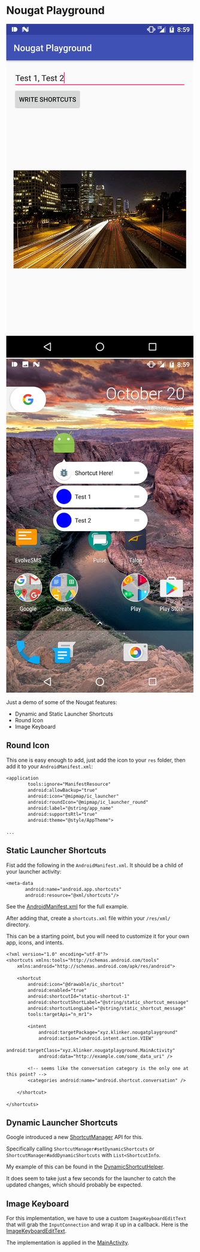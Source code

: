 # Nougat Playground

![app](artwork/app.png) ![shortcuts](artwork/shortcuts.png)

Just a demo of some of the Nougat features:

- Dynamic and Static Launcher Shortcuts
- Round Icon
- Image Keyboard

## Round Icon

This one is easy enough to add, just add the icon to your `res` folder, then add it to your `AndroidManifest.xml`:

```
<application
        tools:ignore="ManifestResource"
        android:allowBackup="true"
        android:icon="@mipmap/ic_launcher"
        android:roundIcon="@mipmap/ic_launcher_round"
        android:label="@string/app_name"
        android:supportsRtl="true"
        android:theme="@style/AppTheme">

...
```

## Static Launcher Shortcuts

Fist add the following in the `AndroidManifest.xml`. It should be a child of your launcher activity:

```
<meta-data
       android:name="android.app.shortcuts"
       android:resource="@xml/shortcuts"/>
```

See the [AndroidManifest.xml](/app/src/main/AndroidManifest.xml) for the full example.

After adding that, create a `shortcuts.xml` file within your `/res/xml/` directory.

This can be a starting point, but you will need to customize it for your own app, icons, and intents.

```
<?xml version="1.0" encoding="utf-8"?>
<shortcuts xmlns:tools="http://schemas.android.com/tools"
    xmlns:android="http://schemas.android.com/apk/res/android">

    <shortcut
        android:icon="@drawable/ic_shortcut"
        android:enabled="true"
        android:shortcutId="static-shortcut-1"
        android:shortcutShortLabel="@string/static_shortcut_message"
        android:shortcutLongLabel="@string/static_shortcut_message"
        tools:targetApi="n_mr1">

        <intent
            android:targetPackage="xyz.klinker.nougatplayground"
            android:action="android.intent.action.VIEW"
            android:targetClass="xyz.klinker.nougatplayground.MainActivity"
            android:data="http://example.com/some_data_uri" />

        <!-- seems like the conversation category is the only one at this point? -->
        <categories android:name="android.shortcut.conversation" />

    </shortcut>

</shortcuts>
```

## Dynamic Launcher Shortcuts

Google introduced a new [ShortcutManager](https://developer.android.com/reference/android/content/pm/ShortcutManager.html) API for this.

Specifically calling `ShortcutManager#setDynamicShortcuts` or `ShortcutManager#addDynamicShortcuts` with `List<ShortcutInfo`.

My example of this can be found in the [DynamicShortcutHelper](/app/src/main/java/xyz/klinker/nougatplayground/DynamicShortcutHelper.java).

It does seem to take just a few seconds for the launcher to catch the updated changes, which should probably be expected.

## Image Keyboard

For this implementation, we have to use a custom `ImageKeyboardEditText` that will grab the `InputConnection` and wrap it up in a callback. Here is the [ImageKeyboardEditText](/app/src/main/java/xyz/klinker/nougatplayground/ImageKeyboardEditText.java).

The implementation is applied in the [MainActivity](/app/src/main/java/xyz/klinker/nougatplayground/MainActivity.java).
